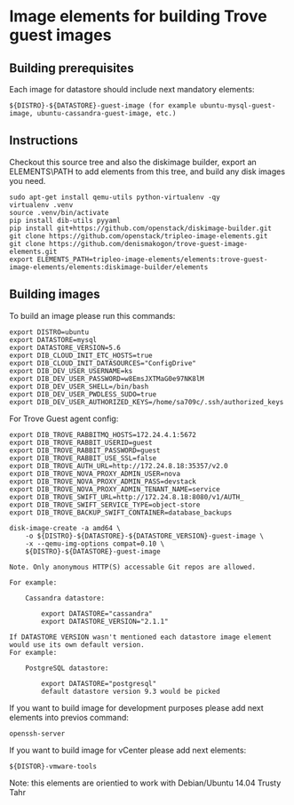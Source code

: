 Image elements for building Trove guest images
==============================================

Building prerequisites
----------------------

Each image for datastore should include next mandatory elements:

    ${DISTRO}-${DATASTORE}-guest-image (for example ubuntu-mysql-guest-image, ubuntu-cassandra-guest-image, etc.)


Instructions
------------

Checkout this source tree and also the diskimage builder, export an
ELEMENTS\PATH to add elements from this tree, and build any disk images you
need.

    sudo apt-get install qemu-utils python-virtualenv -qy
    virtualenv .venv
    source .venv/bin/activate
    pip install dib-utils pyyaml
    pip install git+https://github.com/openstack/diskimage-builder.git
    git clone https://github.com/openstack/tripleo-image-elements.git
    git clone https://github.com/denismakogon/trove-guest-image-elements.git
    export ELEMENTS_PATH=tripleo-image-elements/elements:trove-guest-image-elements/elements:diskimage-builder/elements

Building images
---------------

To build an image please run this commands:

	export DISTRO=ubuntu 
	export DATASTORE=mysql
	export DATASTORE_VERSION=5.6
	export DIB_CLOUD_INIT_ETC_HOSTS=true
	export DIB_CLOUD_INIT_DATASOURCES="ConfigDrive"
	export DIB_DEV_USER_USERNAME=ks
	export DIB_DEV_USER_PASSWORD=w8EmsJXTMaG0e97NK8lM
	export DIB_DEV_USER_SHELL=/bin/bash
	export DIB_DEV_USER_PWDLESS_SUDO=true
	export DIB_DEV_USER_AUTHORIZED_KEYS=/home/sa709c/.ssh/authorized_keys    
	
For Trove Guest agent config:

	export DIB_TROVE_RABBITMQ_HOSTS=172.24.4.1:5672
	export DIB_TROVE_RABBIT_USERID=guest
	export DIB_TROVE_RABBIT_PASSWORD=guest
	export DIB_TROVE_RABBIT_USE_SSL=false
	export DIB_TROVE_AUTH_URL=http://172.24.8.18:35357/v2.0
	export DIB_TROVE_NOVA_PROXY_ADMIN_USER=nova
	export DIB_TROVE_NOVA_PROXY_ADMIN_PASS=devstack
	export DIB_TROVE_NOVA_PROXY_ADMIN_TENANT_NAME=service
	export DIB_TROVE_SWIFT_URL=http://172.24.8.18:8080/v1/AUTH_
	export DIB_TROVE_SWIFT_SERVICE_TYPE=object-store
	export DIB_TROVE_BACKUP_SWIFT_CONTAINER=database_backups
  
	disk-image-create -a amd64 \
        -o ${DISTRO}-${DATASTORE}-${DATASTORE_VERSION}-guest-image \
        -x --qemu-img-options compat=0.10 \
        ${DISTRO}-${DATASTORE}-guest-image

    Note. Only anonymous HTTP(S) accessable Git repos are allowed.

    For example:

        Cassandra datastore:

            export DATASTORE="cassandra"
            export DATASTORE_VERSION="2.1.1"

    If DATASTORE VERSION wasn't mentioned each datastore image element would use its own default version.
    For example:

        PostgreSQL datastore:

            export DATASTORE="postgresql"
            default datastore version 9.3 would be picked


If you want to build image for development purposes please add next elements into previos command:

    openssh-server

If you want to build image for vCenter please add next elements:

    ${DISTOR}-vmware-tools

Note: this elements are orientied to work with Debian/Ubuntu 14.04 Trusty Tahr

